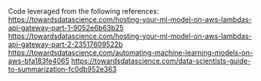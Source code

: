 Code leveraged from the following references:
https://towardsdatascience.com/hosting-your-ml-model-on-aws-lambdas-api-gateway-part-1-9052e6b63b25
https://towardsdatascience.com/hosting-your-ml-model-on-aws-lambdas-api-gateway-part-2-23517609522b
https://towardsdatascience.com/automating-machine-learning-models-on-aws-bfa183fe4065
https://towardsdatascience.com/data-scientists-guide-to-summarization-fc0db952e363